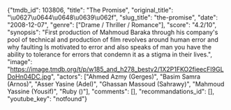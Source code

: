 {"tmdb_id": 103806, "title": "The Promise", "original_title": "\u0627\u0644\u0648\u0639\u062f", "slug_title": "the-promise", "date": "2008-12-07", "genre": ["Drame / Thriller / Romance"], "score": "4.2/10", "synopsis": "First production of Mahmoud Baraka through his company's pool of technical and production of film revolves around human error and why faulting Is motivated to error and also speaks of man you have the ability to tolerance for errors that condemn it as a stigma in their lives.", "image": "https://image.tmdb.org/t/p/w185_and_h278_bestv2/1X2P1FKO2fieecFI9GLDoHn04DC.jpg", "actors": ["Ahmed Azmy (Gerges)", "Basim Samra (Arnos)", "Asser Yasine (Adel)", "Ghassan Massoud (Sahrawy)", "Mahmoud Yassine (Yousif)", "Ruby ()"], "comments": [], "recommandations_id": [], "youtube_key": "notfound"}